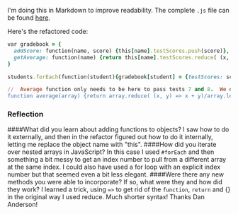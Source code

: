 I'm doing this in Markdown to improve readability.  The complete `.js` file can be found [here](https://github.com/JonClayton/phase-0/blob/master/week-8/gradebook.js).

Here's the refactored code:
```ruby
var gradebook = {
  addScore: function(name, score) {this[name].testScores.push(score)},
  getAverage: function(name) {return this[name].testScores.reduce( (x, y) => x + y)/this[name].testScores.length}
}

students.forEach(function(student){gradebook[student] = {testScores: scores[students.indexOf(student)]}});

//  Average function only needs to be here to pass tests 7 and 8.  We don't need it or use it otherwise.
function average(array) {return array.reduce( (x, y) => x + y)/array.length}
```
### Reflection
####What did you learn about adding functions to objects?
I saw how to do it externally, and then in the refactor figured out how to do it internally, letting me replace the object name with "this".
####How did you iterate over nested arrays in JavaScript?
In this case I used `#forEach` and then something a bit messy to get an index number to pull from a different array at the same index. I could also have used a for loop with an explicit index number but that seemed even a bit less elegant.
####Were there any new methods you were able to incorporate? If so, what were they and how did they work?
I learned a trick, using `=>` to get rid of the `function`, `return` and {} in the original way I used reduce.  Much shorter syntax!  Thanks Dan Anderson! 

